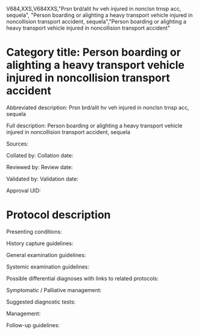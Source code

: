V684,XXS,V684XXS,"Prsn brd/alit hv veh injured in nonclsn trnsp acc, sequela", "Person boarding or alighting a heavy transport vehicle injured in noncollision transport accident, sequela","Person boarding or alighting a heavy transport vehicle injured in noncollision transport accident"
# Category title: Person boarding or alighting a heavy transport vehicle injured in noncollision transport accident

Abbreviated description: Prsn brd/alit hv veh injured in nonclsn trnsp acc, sequela

Full description: Person boarding or alighting a heavy transport vehicle injured in noncollision transport accident, sequela

Sources:

Collated by:
Collation date:

Reviewed by:
Review date:

Validated by:
Validation date:

Approval UID:

# Protocol description

Presenting conditions:

History capture guidelines:

General examination guidelines:

Systemic examination guidelines:

Possible differential diagnoses with links to related protocols:

Symptomatic / Palliative management:

Suggested diagnostic tests:

Management:

Follow-up guidelines:
